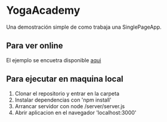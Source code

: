 # YogaAcademy

Una demostración simple de como trabaja una SinglePageApp.

## Para ver online

El ejemplo se encuetra disponible [aqui](https://ofmoreno06.github.io/YogAcademy/client)

## Para ejecutar en maquina local

1. Clonar el repositorio y entrar en la carpeta
2. Instalar dependencias con 'npm install'
3. Arrancar servidor con node /server/server.js
4. Abrir aplicacion en el navegador 'localhost:3000'
